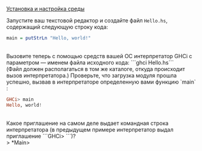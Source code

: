 [Установка и настройка среды](https://stepik.org/lesson/8119/step/6)

Запустите ваш текстовой редактор и создайте файл `Hello.hs`, содержащий следующую строку кода:
```haskell
main = putStrLn "Hello, world!"
```
<br>
Вызовите теперь с помощью средств вашей ОС интерпретатор GHCi c параметром — именем файла исходного кода: 
```ghci Hello.hs```
<br>
(Файл должен располагаться в том же каталоге, откуда происходит вызов интерпретатора.) 
Проверьте, что загрузка модуля прошла успешно, вызвав в интерпретаторе определенную вами функцию `main` :

```haskell
GHCi> main
Hello, world!
```
<br>
Какое приглашение на самом деле выдает командная строка интерпретатора 
(в предыдущем примере интерпретатор выдал приглашение ```GHCi> ```)?
<br>
> *Main>
 
